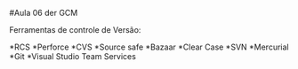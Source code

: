 #Aula 06 der GCM

Ferramentas de controle de Versão:

*RCS
*Perforce
*CVS
*Source safe
*Bazaar
*Clear Case
*SVN
*Mercurial
*Git
*Visual Studio Team Services
